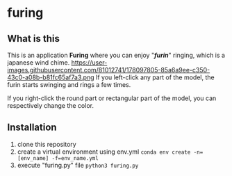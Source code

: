 # furing

## What is this
This is an application <b>Furing</b> where you can enjoy "<b><i>furin</i></b>" ringing, which is a japanese wind chime.
https://user-images.githubusercontent.com/81012741/178097805-85a6a9ee-c350-43c0-a08b-b81fc65af7a3.png
If you left-click any part of the model, the furin starts swinging and rings a few times.

If you right-click the round part or rectangular part of the model, you can respectively change the color.


## Installation
1. clone this repository
2. create a virtual environment using env.yml
```conda env create -n=[env_name] -f=env_name.yml```
3. execute "furing.py" file
```python3 furing.py```
